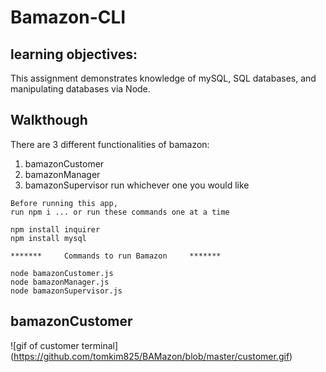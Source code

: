 # Bamazon-CLI

## learning objectives:
This assignment demonstrates knowledge of mySQL, SQL databases, and manipulating databases via Node. 

## Walkthough
There are 3 different functionalities of bamazon: 
1. bamazonCustomer
2. bamazonManager
3. bamazonSupervisor
run whichever one you would like

```
Before running this app, 
run npm i ... or run these commands one at a time 

npm install inquirer
npm install mysql

*******     Commands to run Bamazon     *******

node bamazonCustomer.js
node bamazonManager.js
node bamazonSupervisor.js
```

## bamazonCustomer
![gif of customer terminal] (https://github.com/tomkim825/BAMazon/blob/master/customer.gif)
